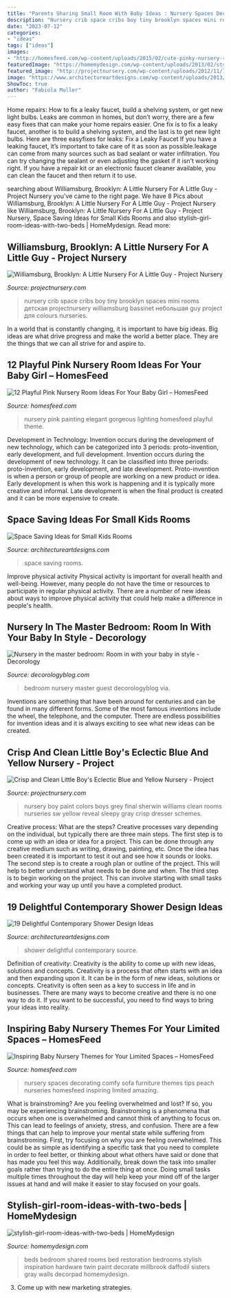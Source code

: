 ```yaml
---
title: "Parents Sharing Small Room With Baby Ideas : Nursery Spaces Decorating Comfy Sofa Furniture Themes Tips Peach Nurseries Homesfeed Inspiring Limited Amazing"
description: "Nursery crib space cribs boy tiny brooklyn spaces mini rooms детская projectnursery williamsburg bassinet небольшая guy project для colours nurseries"
date: "2023-07-12"
categories:
- "ideas"
tags: ["ideas"]
images:
- "http://homesfeed.com/wp-content/uploads/2015/02/cute-pinky-nursery-room-with-gorgeous-trees-decorative-wall-painting-and-elegant-classic-crib-with-golden-accent-on-the-sofa-feat-warm-large-ruh-in-a-sexy-chandelier-lighting.jpg"
featuredImage: "https://homemydesign.com/wp-content/uploads/2013/02/stylish-girl-room-ideas-with-two-beds.jpg"
featured_image: "http://projectnursery.com/wp-content/uploads/2012/11/IMG_7797.jpg"
image: "https://www.architectureartdesigns.com/wp-content/uploads/2013/02/bright-and-cheerful-room-582x447.jpg"
ShowToc: true
author: "Fabiola Muller"
---
```



Home repairs: How to fix a leaky faucet, build a shelving system, or get new light bulbs.
Leaks are common in homes, but don’t worry, there are a few easy fixes that can make your home repairs easier. One fix is to fix a leaky faucet, another is to build a shelving system, and the last is to get new light bulbs. Here are three easyfixes for leaks: 
Fix a Leaky Faucet
If you have a leaking faucet, it’s important to take care of it as soon as possible.leakage can come from many sources such as bad sealant or water infiltration. You can try changing the sealant or even adjusting the gasket if it isn’t working right. If you have a repair kit or an electronic faucet cleaner available, you can clean the faucet and then return it to use.

	

		
searching about Williamsburg, Brooklyn: A Little Nursery For A Little Guy - Project Nursery you've came to the right page. We have 8 Pics about Williamsburg, Brooklyn: A Little Nursery For A Little Guy - Project Nursery like Williamsburg, Brooklyn: A Little Nursery For A Little Guy - Project Nursery, Space Saving Ideas for Small Kids Rooms and also stylish-girl-room-ideas-with-two-beds | HomeMydesign. Read more:
		
    
## Williamsburg, Brooklyn: A Little Nursery For A Little Guy - Project Nursery

<img loading=lazy src="http://projectnursery.com/wp-content/uploads/2012/11/IMG_7797.jpg" onerror="this.onerror=null;this.src='https://tse3.mm.bing.net/th?id=OIP.LkDT52jbcdxN9rgEK9VuUwHaLH&amp;pid=15.1';" alt="Williamsburg, Brooklyn: A Little Nursery For A Little Guy - Project Nursery">

_Source: projectnursery.com_

>nursery crib space cribs boy tiny brooklyn spaces mini rooms детская projectnursery williamsburg bassinet небольшая guy project для colours nurseries. 

	

In a world that is constantly changing, it is important to have big ideas. Big ideas are what drive progress and make the world a better place. They are the things that we can all strive for and aspire to.

    
## 12 Playful Pink Nursery Room Ideas For Your Baby Girl – HomesFeed

<img loading=lazy src="http://homesfeed.com/wp-content/uploads/2015/02/cute-pinky-nursery-room-with-gorgeous-trees-decorative-wall-painting-and-elegant-classic-crib-with-golden-accent-on-the-sofa-feat-warm-large-ruh-in-a-sexy-chandelier-lighting.jpg" onerror="this.onerror=null;this.src='https://tse3.mm.bing.net/th?id=OIP.t0yK4SS1X7V3T94QV2Qz-gHaE8&amp;pid=15.1';" alt="12 Playful Pink Nursery Room Ideas For Your Baby Girl – HomesFeed">

_Source: homesfeed.com_

>nursery pink painting elegant gorgeous lighting homesfeed playful theme. 

	

Development in Technology: Invention occurs during the development of new technology, which can be categorized into 3 periods: proto-invention, early development, and full development.
Invention occurs during the development of new technology. It can be classified into three periods: proto-invention, early development, and late development. Proto-invention is when a person or group of people are working on a new product or idea. Early development is when this work is happening and it is typically more creative and informal. Late development is when the final product is created and it can be more expensive to create.

    
## Space Saving Ideas For Small Kids Rooms

<img loading=lazy src="https://www.architectureartdesigns.com/wp-content/uploads/2013/02/bright-and-cheerful-room-582x447.jpg" onerror="this.onerror=null;this.src='https://tse4.mm.bing.net/th?id=OIP.1pMsRJLJP7Ss5eli55Gf9QHaFs&amp;pid=15.1';" alt="Space Saving Ideas for Small Kids Rooms">

_Source: architectureartdesigns.com_

>space saving rooms. 

	

Improve physical activity
Physical activity is important for overall health and well-being. However, many people do not have the time or resources to participate in regular physical activity. There are a number of new ideas about ways to improve physical activity that could help make a difference in people's health.

    
## Nursery In The Master Bedroom: Room In With Your Baby In Style - Decorology

<img loading=lazy src="http://decorologyblog.com/wp-content/uploads/2016/05/masterbed.png" onerror="this.onerror=null;this.src='https://tse1.mm.bing.net/th?id=OIP.tDYtc3Qob2JvPIshaGKMUAHaE8&amp;pid=15.1';" alt="Nursery in the master bedroom: Room in with your baby in style - Decorology">

_Source: decorologyblog.com_

>bedroom nursery master guest decorologyblog via. 

	

Inventions are something that have been around for centuries and can be found in many different forms. Some of the most famous inventions include the wheel, the telephone, and the computer. There are endless possibilities for invention ideas and it is always exciting to see what new ideas can be created.

    
## Crisp And Clean Little Boy&#039;s Eclectic Blue And Yellow Nursery - Project

<img loading=lazy src="http://projectnursery.com/wp-content/uploads/2014/01/Baby_Boy_Nursery_Final_Reveal7.jpg" onerror="this.onerror=null;this.src='https://tse3.mm.bing.net/th?id=OIP.x7K5krtc0VsFcGCN2-mcOQHaLH&amp;pid=15.1';" alt="Crisp and Clean Little Boy&#039;s Eclectic Blue and Yellow Nursery - Project">

_Source: projectnursery.com_

>nursery boy paint colors boys grey final sherwin williams clean rooms nurseries sw yellow reveal sleepy gray crisp dresser schemes. 

	

Creative process: What are the steps?
Creative processes vary depending on the individual, but typically there are three main steps. The first step is to come up with an idea or idea for a project. This can be done through any creative medium such as writing, drawing, painting, etc. Once the idea has been created it is important to test it out and see how it sounds or looks. The second step is to create a rough plan or outline of the project. This will help to better understand what needs to be done and when. The third step is to begin working on the project. This can involve starting with small tasks and working your way up until you have a completed product.

    
## 19 Delightful Contemporary Shower Design Ideas

<img loading=lazy src="https://www.architectureartdesigns.com/wp-content/uploads/2015/03/1633.jpg" onerror="this.onerror=null;this.src='https://tse3.mm.bing.net/th?id=OIP.Yta0lGR3LfCC0xy8Dw_5ZQHaKy&amp;pid=15.1';" alt="19 Delightful Contemporary Shower Design Ideas">

_Source: architectureartdesigns.com_

>shower delightful contemporary source. 

	

Definition of creativity: Creativity is the ability to come up with new ideas, solutions and concepts.
Creativity is a process that often starts with an idea and then expanding upon it. It can be in the form of new ideas, solutions or concepts. Creativity is often seen as a key to success in life and in businesses. There are many ways to become creative and there is no one way to do it. If you want to be successful, you need to find ways to bring your ideas into reality.

    
## Inspiring Baby Nursery Themes For Your Limited Spaces – HomesFeed

<img loading=lazy src="http://homesfeed.com/wp-content/uploads/2015/02/amazing-small-baby-nursery-room-with-peach-wallpaper-design-with-amazing-white-sofa-and-interesting-large-white-crib-and-cute-decorative-doll.jpg" onerror="this.onerror=null;this.src='https://tse3.mm.bing.net/th?id=OIP.-MIZ1uQkbXy1Tp3DSGlNVAHaE8&amp;pid=15.1';" alt="Inspiring Baby Nursery Themes for Your Limited Spaces – HomesFeed">

_Source: homesfeed.com_

>nursery spaces decorating comfy sofa furniture themes tips peach nurseries homesfeed inspiring limited amazing. 

	

What is brainstroming?
Are you feeling overwhelmed and lost? If so, you may be experiencing brainstroming. Brainstroming is a phenomena that occurs when one is overwhelmed and cannot think of anything to focus on. This can lead to feelings of anxiety, stress, and confusion. There are a few things that can help to improve your mental state while suffering from brainstroming. First, try focusing on why you are feeling overwhelmed. This could be as simple as identifying a specific task that you need to complete in order to feel better, or thinking about what others have said or done that has made you feel this way. Additionally, break down the task into smaller goals rather than trying to do the entire thing at once. Doing small tasks multiple times throughout the day will help keep your mind off of the larger issues at hand and will make it easier to stay focused on your goals.

    
## Stylish-girl-room-ideas-with-two-beds | HomeMydesign

<img loading=lazy src="https://homemydesign.com/wp-content/uploads/2013/02/stylish-girl-room-ideas-with-two-beds.jpg" onerror="this.onerror=null;this.src='https://tse3.mm.bing.net/th?id=OIP.wE5hilK6-BTG9NhEQWxEXAHaK-&amp;pid=15.1';" alt="stylish-girl-room-ideas-with-two-beds | HomeMydesign">

_Source: homemydesign.com_

>beds bedroom shared rooms bed restoration bedrooms stylish inspiration hardware twin paint decorate millbrook daffodil sisters gray walls decorpad homemydesign. 

	

3. Come up with new marketing strategies.

